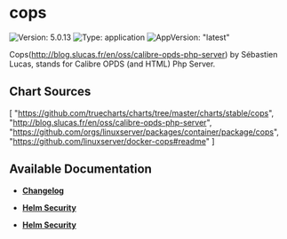 # cops

![Version: 5.0.13](https://img.shields.io/badge/Version-5.0.13-informational?style=flat-square) ![Type: application](https://img.shields.io/badge/Type-application-informational?style=flat-square) ![AppVersion: "latest"](https://img.shields.io/badge/AppVersion-"latest"-informational?style=flat-square)

Cops(http://blog.slucas.fr/en/oss/calibre-opds-php-server) by Sébastien Lucas, stands for Calibre OPDS (and HTML) Php Server.


## Chart Sources

[
  "https://github.com/truecharts/charts/tree/master/charts/stable/cops",
  "http://blog.slucas.fr/en/oss/calibre-opds-php-server",
  "https://github.com/orgs/linuxserver/packages/container/package/cops",
  "https://github.com/linuxserver/docker-cops#readme"
]

## Available Documentation

- [**Changelog**](CHANGELOG)

- [**Helm Security**](container-security)

- [**Helm Security**](helm-security)

